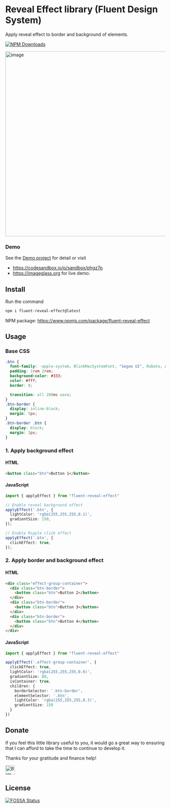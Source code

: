 # Reveal Effect library (Fluent Design System)
Apply reveal effect to border and background of elements.

[![NPM Downloads](https://img.shields.io/npm/d18m/fluent-reveal-effect)](https://www.npmjs.com/package/fluent-reveal-effect)

<img width="884" height="580" alt="image" src="https://github.com/user-attachments/assets/f333821f-2269-4604-832b-bf5d4d2e7510" />

### Demo
See the [Demo project](https://github.com/d2phap/fluent-reveal-effect/tree/main/demo) for detail or visit
- https://codesandbox.io/p/sandbox/phgz7p
- https://imageglass.org for live demo.

## Install
Run the command
```bash
npm i fluent-reveal-effect@latest
```

NPM package: https://www.npmjs.com/package/fluent-reveal-effect

## Usage
### Base CSS
```css
.btn {
  font-family: -apple-system, BlinkMacSystemFont, "Segoe UI", Roboto, Arial, sans-serif;
  padding: 1rem 2rem;
  background-color: #333;
  color: #fff;
  border: 0;

  transition: all 200ms ease;
}
.btn-border {
  display: inline-block;
  margin: 5px;
}
.btn-border .btn {
  display: block;
  margin: 2px;
}
```


### 1. Apply background effect
#### HTML
```html
<button class="btn">Button 1</button>
```
#### JavaScript
```ts
import { applyEffect } from "fluent-reveal-effect"

// Enable reveal background effect
applyEffect('.btn', {
  lightColor: 'rgba(255,255,255,0.1)',
  gradientSize: 150,
});

// Enable Ripple click effect
applyEffect('.btn', {
  clickEffect: true,
});
````

### 2. Apply border and background effect
#### HTML
```html
<div class="effect-group-container">
  <div class="btn-border">
    <button class="btn">Button 2</button>
  </div>
  <div class="btn-border">
    <button class="btn">Button 3</button>
  </div>
  <div class="btn-border">
    <button class="btn">Button 4</button>
  </div>
</div>
```

#### JavaScript
```ts
import { applyEffect } from "fluent-reveal-effect"

applyEffect('.effect-group-container', {
  clickEffect: true,
  lightColor: 'rgba(255,255,255,0.6)',
  gradientSize: 80,
  isContainer: true,
  children: {
    borderSelector: '.btn-border',
    elementSelector: '.btn',
    lightColor: 'rgba(255,255,255,0.3)',
    gradientSize: 150
  }
})
```

## Donate
If you feel this little library useful to you, it would go a great way to ensuring that I can afford to take the time to continue to develop it.

Thanks for your gratitude and finance help!

<a href="https://www.paypal.me/d2phap" target="_blank" title="Buy me a beer?">
<img src="https://img.shields.io/badge/PayPal-Donate%20$10%20-009be1.svg?maxAge=3600" height="30" alt="Buy me a beer?">
</a>



## License
[![FOSSA Status](https://app.fossa.io/api/projects/git%2Bgithub.com%2Fd2phap%2Ffluent-reveal-effect.svg?type=large)](https://app.fossa.io/projects/git%2Bgithub.com%2Fd2phap%2Ffluent-reveal-effect?ref=badge_large)
